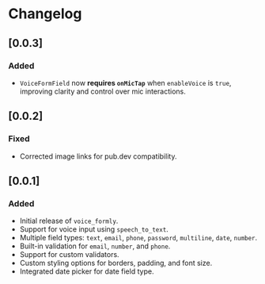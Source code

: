 # Changelog

## [0.0.3]

### Added
- `VoiceFormField` now **requires `onMicTap`** when `enableVoice` is `true`, improving clarity and control over mic interactions.

## [0.0.2] 

### Fixed
- Corrected image links for pub.dev compatibility.

## [0.0.1] 
 

### Added
- Initial release of `voice_formly`.
- Support for voice input using `speech_to_text`.
- Multiple field types: `text`, `email`, `phone`, `password`, `multiline`, `date`, `number`.
- Built-in validation for `email`, `number`, and `phone`.
- Support for custom validators.
- Custom styling options for borders, padding, and font size.
- Integrated date picker for date field type.



